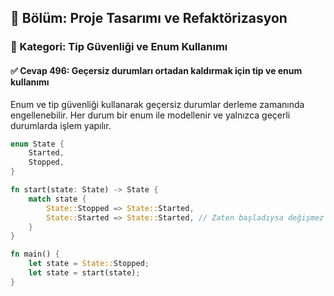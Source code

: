 ## 📘 Bölüm: Proje Tasarımı ve Refaktörizasyon  
### 🔹 Kategori: Tip Güvenliği ve Enum Kullanımı  
#### ✅ Cevap 496: Geçersiz durumları ortadan kaldırmak için tip ve enum kullanımı

Enum ve tip güvenliği kullanarak geçersiz durumlar derleme zamanında engellenebilir. Her durum bir enum ile modellenir ve yalnızca geçerli durumlarda işlem yapılır.

```rust
enum State {
    Started,
    Stopped,
}

fn start(state: State) -> State {
    match state {
        State::Stopped => State::Started,
        State::Started => State::Started, // Zaten başladıysa değişmez
    }
}

fn main() {
    let state = State::Stopped;
    let state = start(state);
}
```
